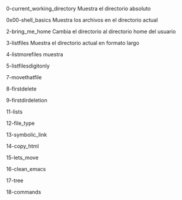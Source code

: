 0-current_working_directory
	Muestra el directorio absoluto

0x00-shell_basics
	Muestra los archivos en el directorio actual

2-bring_me_home
	Cambia el directorio al directorio home del usuario

3-listfiles
	Muestra el directorio actual en formato largo

4-listmorefiles
	muestra 

5-listfilesdigitonly

7-movethatfile

8-firstdelete

9-firstdirdeletion

11-lists

12-file_type

13-symbolic_link

14-copy_html

15-lets_move

16-clean_emacs

17-tree

18-commands


